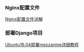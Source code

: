 ### Nginx配置文件

[Nginx配置文件详解](deploy/Nginx配置文件详解.md)

### 部署Django项目

[Ubuntu16.04部署mezzanine详细教程](deploy/Ubuntu16.04部署mezzanine详细教程.md)

